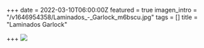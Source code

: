 +++
date = 2022-03-10T06:00:00Z
featured = true
imagen_intro = "/v1646954358/Laminados_-_Garlock_m6bscu.jpg"
tags = []
title = "Laminados Garlock"

+++
![](https://res.cloudinary.com/novatec/v1646954358/Laminados_-_Garlock_m6bscu.jpg)
